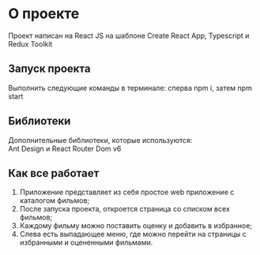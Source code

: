 # О проекте

Проект написан на React JS на шаблоне Create React App, Typescript и Redux Toolkit

## Запуск проекта

Выполнить следующие команды в терминале: сперва npm i, затем npm start

## Библиотеки

Дополнительные библиотеки, которые используются:  
Ant Design и React Router Dom v6

## Как все работает

1. Приложение представляет из себя простое web приложение с каталогом фильмов;  
2. После запуска проекта, откроется страница со списком всех фильмов;  
3. Каждому фильму можно поставить оценку и добавить в избранное;  
4. Слева есть выпадающее меню, где можно перейти на страницы с избранными и оцененными фильмами.
